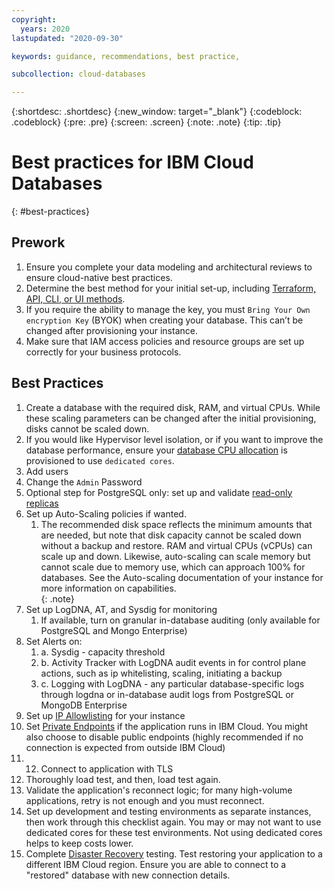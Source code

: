 ```yaml
---
copyright:
  years: 2020
lastupdated: "2020-09-30"

keywords: guidance, recommendations, best practice, 

subcollection: cloud-databases

---
```


{:shortdesc: .shortdesc}
{:new_window: target="_blank"}
{:codeblock: .codeblock}
{:pre: .pre}
{:screen: .screen}
{:note: .note}
{:tip: .tip}


# Best practices for IBM Cloud Databases
{: #best-practices}

## Prework

1. Ensure you complete your data modeling and architectural reviews to ensure cloud-native best practices.
2. Determine the best method for your initial set-up, including [Terraform, API, CLI, or UI methods](/docs/cloud-databases?topic=cloud-databases-provisioning).
3. If you require the ability to manage the key, you must `Bring Your Own encryption Key` (BYOK) when creating your database. This can’t be changed after provisioning your instance.
4. Make sure that IAM access policies and resource groups are set up correctly for your business protocols.


## Best Practices

1. Create a database with the required disk, RAM, and virtual CPUs. While these scaling parameters can be changed after the initial provisioning, disks cannot be scaled down. 
2. If you would like Hypervisor level isolation, or if you want to improve the database performance, ensure your [database CPU allocation](/docs/cloud-databases?topic=cloud-databases-provisioning#using-the-catalog) is provisioned to use `dedicated cores`.
3. Add users
4. Change the `Admin` Password
5. Optional step for PostgreSQL only: set up and validate [read-only replicas](/docs/databases-for-postgresql?topic=databases-for-postgresql-read-only-replicas)
6. Set up Auto-Scaling policies if wanted. 
   1. The recommended disk space reflects the minimum amounts that are needed, but note that disk capacity cannot be scaled down without a backup and restore. RAM and virtual CPUs (vCPUs) can scale up and down. Likewise, auto-scaling can scale memory but cannot scale due to memory use, which can approach 100% for databases.
   See the Auto-scaling documentation of your instance for more information on capabilities.  
   {: .note}
7. Set up LogDNA, AT, and Sysdig for monitoring
   1. If available, turn on granular in-database auditing (only available for PostgreSQL and Mongo Enterprise)
8. Set Alerts on:
   1. a. Sysdig - capacity threshold
   2. b. Activity Tracker with LogDNA audit events in for control plane actions, such as ip whitelisting, scaling, initiating a backup
   3. c. Logging with LogDNA - any particular database-specific logs through logdna or in-database audit logs from PostgreSQL or MongoDB Enterprise
9. Set up [IP Allowlisting](/docs/cloud-databases?topic=cloud-databases-allowlisting) for your instance
10. Set [Private Endpoints](/docs/cloud-databases?topic=cloud-databases-service-endpoints#private-endpoints) if the application runs in IBM Cloud. You might also choose to disable public endpoints (highly recommended if no connection is expected from outside IBM Cloud)
11. 12. Connect to application with TLS
13. Thoroughly load test, and then, load test again.
14. Validate the application's reconnect logic; for many high-volume applications, retry is not enough and you must reconnect.
15. Set up development and testing environments as separate instances, then work through this checklist again. You may or may not want to use dedicated cores for these test environments. Not using dedicated cores helps to keep costs lower. 
16. Complete [Disaster Recovery](/docs/cloud-databases?topic=cloud-databases-ha-dr) testing. Test restoring your application to a different IBM Cloud region. Ensure you are able to connect to a "restored" database with new connection details.


